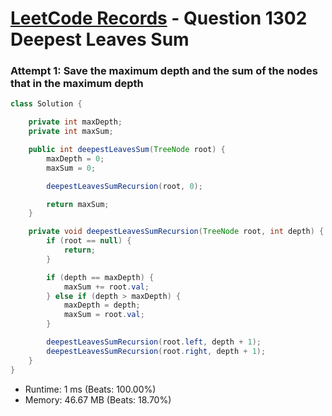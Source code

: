 # [LeetCode Records](../../README.md) - Question 1302 Deepest Leaves Sum

### Attempt 1: Save the maximum depth and the sum of the nodes that in the maximum depth
```java
class Solution {

    private int maxDepth;
    private int maxSum;

    public int deepestLeavesSum(TreeNode root) {
        maxDepth = 0;
        maxSum = 0;

        deepestLeavesSumRecursion(root, 0);

        return maxSum;
    }

    private void deepestLeavesSumRecursion(TreeNode root, int depth) {
        if (root == null) {
            return;
        }

        if (depth == maxDepth) {
            maxSum += root.val;
        } else if (depth > maxDepth) {
            maxDepth = depth;
            maxSum = root.val;
        }

        deepestLeavesSumRecursion(root.left, depth + 1);
        deepestLeavesSumRecursion(root.right, depth + 1);
    }
}
```
- Runtime: 1 ms (Beats: 100.00%)
- Memory: 46.67 MB (Beats: 18.70%)

<br>

